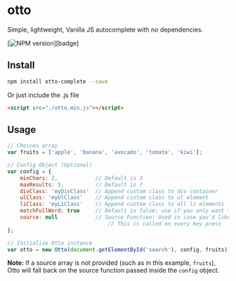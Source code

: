 otto
===

Simple, lightweight, Vanilla JS autocomplete with no dependencies.

[![NPM version](https://badge.fury.io/js/otto-complete.svg)][badge]

## Install

``` bash
npm install otto-complete --save
```

Or just include the .js file
``` html
<script src="./otto.min.js"></script>
```

## Usage

```js
// Choices array
var fruits = ['apple', 'banana', 'avocado', 'tomato', 'kiwi'];

// Config Object (Optional)
var config = { 
	minChars: 2,			// Default is 3
	maxResults: 5,			// Default is 7
	divClass: 'myDivClass'	// Append custom class to div container
	ulClass: 'myUlClass'	// Append custom class to ul element
	liClass: 'myLiClass'	// Append custom class to all li elements
	matchFullWord: true		// Default is false; use if you only want to match full words
	source: null			// Source Function: Used in case you'd like to dynamically retrieve results via XHR, f.e.
								// This is called on every key press
};

// Initialize Otto instance
var otto = new Otto(document.getElementById('search'), config, fruits);
```

**Note:** If a source array is not provided (such as in this example, `fruits`), Otto will fall back on the source function passed inside the `config` object.